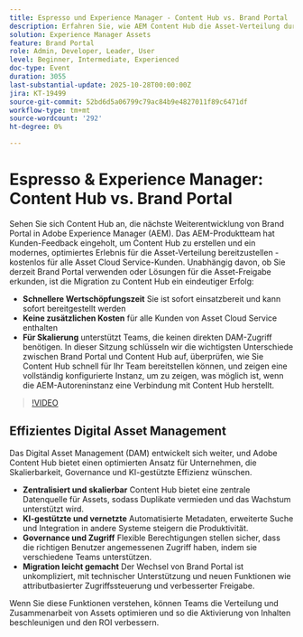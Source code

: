 ```yaml
---
title: Espresso und Experience Manager - Content Hub vs. Brand Portal
description: Erfahren Sie, wie AEM Content Hub die Asset-Verteilung durch schnellere Bereitstellung, keine zusätzlichen Kosten und nahtlose Integration für alle Asset Cloud Service-Kunden transformiert.
solution: Experience Manager Assets
feature: Brand Portal
role: Admin, Developer, Leader, User
level: Beginner, Intermediate, Experienced
doc-type: Event
duration: 3055
last-substantial-update: 2025-10-28T00:00:00Z
jira: KT-19499
source-git-commit: 52bd6d5a06799c79ac84b9e4827011f89c6471df
workflow-type: tm+mt
source-wordcount: '292'
ht-degree: 0%

---
```



# Espresso &amp; Experience Manager: Content Hub vs. Brand Portal

Sehen Sie sich Content Hub an, die nächste Weiterentwicklung von Brand Portal in Adobe Experience Manager (AEM). Das AEM-Produktteam hat Kunden-Feedback eingeholt, um Content Hub zu erstellen und ein modernes, optimiertes Erlebnis für die Asset-Verteilung bereitzustellen - kostenlos für alle Asset Cloud Service-Kunden. Unabhängig davon, ob Sie derzeit Brand Portal verwenden oder Lösungen für die Asset-Freigabe erkunden, ist die Migration zu Content Hub ein eindeutiger Erfolg:

* **Schnellere Wertschöpfungszeit** Sie ist sofort einsatzbereit und kann sofort bereitgestellt werden
* **Keine zusätzlichen Kosten** für alle Kunden von Asset Cloud Service enthalten
* **Für Skalierung** unterstützt Teams, die keinen direkten DAM-Zugriff benötigen. In dieser Sitzung schlüsseln wir die wichtigsten Unterschiede zwischen Brand Portal und Content Hub auf, überprüfen, wie Sie Content Hub schnell für Ihr Team bereitstellen können, und zeigen eine vollständig konfigurierte Instanz, um zu zeigen, was möglich ist, wenn die AEM-Autoreninstanz eine Verbindung mit Content Hub herstellt.

>[!VIDEO](https://video.tv.adobe.com/v/3476270/?learn=on&enablevpops)

## Effizientes Digital Asset Management

Das Digital Asset Management (DAM) entwickelt sich weiter, und Adobe Content Hub bietet einen optimierten Ansatz für Unternehmen, die Skalierbarkeit, Governance und KI-gestützte Effizienz wünschen.

* **Zentralisiert und skalierbar** Content Hub bietet eine zentrale Datenquelle für Assets, sodass Duplikate vermieden und das Wachstum unterstützt wird.
* **KI-gestützte und vernetzte** Automatisierte Metadaten, erweiterte Suche und Integration in andere Systeme steigern die Produktivität.
* **Governance und Zugriff** Flexible Berechtigungen stellen sicher, dass die richtigen Benutzer angemessenen Zugriff haben, indem sie verschiedene Teams unterstützen.
* **Migration leicht gemacht** Der Wechsel von Brand Portal ist unkompliziert, mit technischer Unterstützung und neuen Funktionen wie attributbasierter Zugriffssteuerung und verbesserter Freigabe.

Wenn Sie diese Funktionen verstehen, können Teams die Verteilung und Zusammenarbeit von Assets optimieren und so die Aktivierung von Inhalten beschleunigen und den ROI verbessern.

